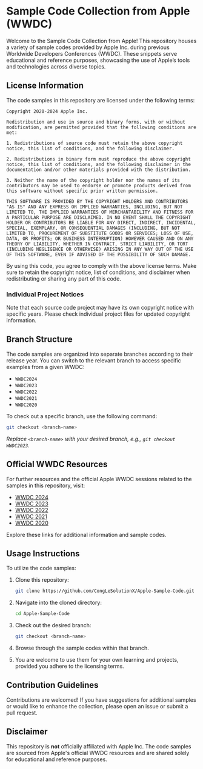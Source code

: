 # Sample Code Collection from Apple (WWDC)

Welcome to the Sample Code Collection from Apple! This repository houses a variety of sample codes provided by Apple Inc. during previous Worldwide Developers Conferences (WWDC). These snippets serve educational and reference purposes, showcasing the use of Apple’s tools and technologies across diverse topics.

## License Information

The code samples in this repository are licensed under the following terms:

```
Copyright 2020-2024 Apple Inc.

Redistribution and use in source and binary forms, with or without modification, are permitted provided that the following conditions are met:

1. Redistributions of source code must retain the above copyright notice, this list of conditions, and the following disclaimer.

2. Redistributions in binary form must reproduce the above copyright notice, this list of conditions, and the following disclaimer in the documentation and/or other materials provided with the distribution.

3. Neither the name of the copyright holder nor the names of its contributors may be used to endorse or promote products derived from this software without specific prior written permission.

THIS SOFTWARE IS PROVIDED BY THE COPYRIGHT HOLDERS AND CONTRIBUTORS "AS IS" AND ANY EXPRESS OR IMPLIED WARRANTIES, INCLUDING, BUT NOT LIMITED TO, THE IMPLIED WARRANTIES OF MERCHANTABILITY AND FITNESS FOR A PARTICULAR PURPOSE ARE DISCLAIMED. IN NO EVENT SHALL THE COPYRIGHT HOLDER OR CONTRIBUTORS BE LIABLE FOR ANY DIRECT, INDIRECT, INCIDENTAL, SPECIAL, EXEMPLARY, OR CONSEQUENTIAL DAMAGES (INCLUDING, BUT NOT LIMITED TO, PROCUREMENT OF SUBSTITUTE GOODS OR SERVICES; LOSS OF USE, DATA, OR PROFITS; OR BUSINESS INTERRUPTION) HOWEVER CAUSED AND ON ANY THEORY OF LIABILITY, WHETHER IN CONTRACT, STRICT LIABILITY, OR TORT (INCLUDING NEGLIGENCE OR OTHERWISE) ARISING IN ANY WAY OUT OF THE USE OF THIS SOFTWARE, EVEN IF ADVISED OF THE POSSIBILITY OF SUCH DAMAGE.
```

By using this code, you agree to comply with the above license terms. Make sure to retain the copyright notice, list of conditions, and disclaimer when redistributing or sharing any part of this code.

### Individual Project Notices

Note that each source code project may have its own copyright notice with specific years. Please check individual project files for updated copyright information.

## Branch Structure

The code samples are organized into separate branches according to their release year. You can switch to the relevant branch to access specific examples from a given WWDC:

- `WWDC2024`
- `WWDC2023`
- `WWDC2022`
- `WWDC2021`
- `WWDC2020`

To check out a specific branch, use the following command:

```bash
git checkout <branch-name>
```
*Replace `<branch-name>` with your desired branch, e.g., `git checkout WWDC2023`.*

## Official WWDC Resources

For further resources and the official Apple WWDC sessions related to the samples in this repository, visit:

- [WWDC 2024](https://developer.apple.com/sample-code/wwdc/2024/) 
- [WWDC 2023](https://developer.apple.com/sample-code/wwdc/2023/) 
- [WWDC 2022](https://developer.apple.com/sample-code/wwdc/2022/) 
- [WWDC 2021](https://developer.apple.com/sample-code/wwdc/2021/) 
- [WWDC 2020](https://developer.apple.com/sample-code/wwdc/2020/)

Explore these links for additional information and sample codes.

## Usage Instructions

To utilize the code samples:

1. Clone this repository:
   ```bash
   git clone https://github.com/CongLeSolutionX/Apple-Sample-Code.git
   ```

2. Navigate into the cloned directory:
   ```bash
   cd Apple-Sample-Code
   ```

3. Check out the desired branch:
   ```bash
   git checkout <branch-name>
   ```

4. Browse through the sample codes within that branch.

5. You are welcome to use them for your own learning and projects, provided you adhere to the licensing terms.

## Contribution Guidelines

Contributions are welcomed! If you have suggestions for additional samples or would like to enhance the collection, please open an issue or submit a pull request.

## Disclaimer

This repository is **not** officially affiliated with Apple Inc. The code samples are sourced from Apple's official WWDC resources and are shared solely for educational and reference purposes.